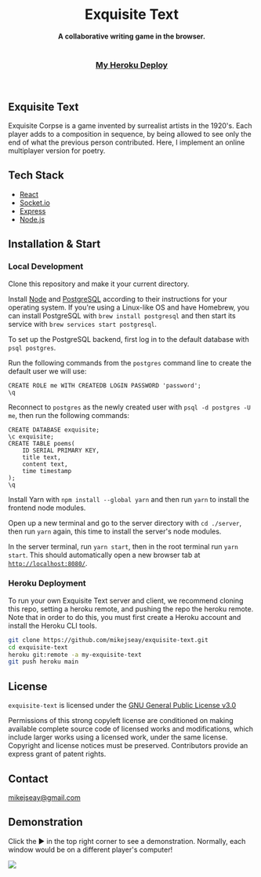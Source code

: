 <div align="center">
  <h1 align="center">Exquisite Text</h1>
  <strong>A collaborative writing game in the browser.</strong>
</div>
<br />

<div align="center">
  <h3>
    <a href="https://exquisite-text-js-hub-1.herokuapp.com/">
      My Heroku Deploy
    </a>
  </h3>
</div>
<br />

## Exquisite Text

Exquisite Corpse is a game invented by surrealist artists in the 1920's. Each player adds to a composition in sequence, by being allowed to see only the end of what the previous person contributed. Here, I implement an online multiplayer version for poetry.


## Tech Stack

- [React](https://reactjs.org/)
- [Socket.io](https://socket.io/)
- [Express](https://expressjs.com/)
- [Node.js](https://nodejs.org/en/)


## Installation & Start

### Local Development

Clone this repository and make it your current directory.

Install [Node](https://nodejs.org/en/) and [PostgreSQL](https://www.postgresql.org/download/) according to their instructions for your operating system. If you're using a Linux-like OS and have Homebrew, you can install PostgreSQL with `brew install postgresql` and then start its service with `brew services start postgresql`.

To set up the PostgreSQL backend, first log in to the default database with `psql postgres`.

Run the following commands from the `postgres` command line to create the default user we will use:

```
CREATE ROLE me WITH CREATEDB LOGIN PASSWORD 'password';
\q
```

Reconnect to `postgres` as the newly created user with `psql -d postgres -U me`, then run the following commands:

```
CREATE DATABASE exquisite;
\c exquisite;
CREATE TABLE poems(
    ID SERIAL PRIMARY KEY,
    title text,
    content text,
    time timestamp
);
\q
```

Install Yarn with `npm install --global yarn` and then run `yarn` to install the frontend node modules.

Open up a new terminal and go to the server directory with `cd ./server`, then run `yarn` again, this time to install the server's node modules.

In the server terminal, run `yarn start`, then in the root terminal run `yarn start`. This should automatically open a new browser tab at [`http://localhost:8080/`](http://localhost:8080/). 

### Heroku Deployment

To run your own Exquisite Text server and client, we recommend cloning this repo, setting a heroku remote, and pushing the repo the heroku remote. Note that in order to do this, you must first create a Heroku account and install the Heroku CLI tools.

```sh
git clone https://github.com/mikejseay/exquisite-text.git
cd exquisite-text
heroku git:remote -a my-exquisite-text
git push heroku main
```

## License

`exquisite-text` is licensed under the
[GNU General Public License v3.0](https://github.com/mikejseay/exquisite-text/blob/main/LICENSE)

Permissions of this strong copyleft license are conditioned on making available complete source code of licensed works and modifications, which include larger works using a licensed work, under the same license. Copyright and license notices must be preserved. Contributors provide an express grant of patent rights.


## Contact

mikejseay@gmail.com


## Demonstration

Click the ▶ in the top right corner to see a demonstration. Normally, each window would be on a different player's computer!

![](https://github.com/mikejseay/exquisite-text/blob/main/public/exquisiteDemonstrationSmaller.gif)

